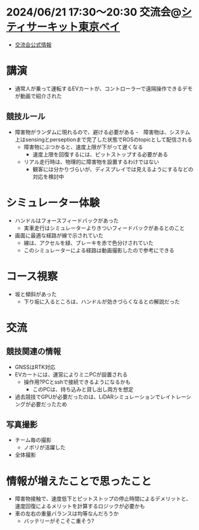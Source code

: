 # 2024/06/21 17:30〜20:30 交流会@[シティサーキット東京ベイ](https://city-circuit.com/) 
- [交流会公式情報](https://www.jsae.or.jp/jaaic/2024ver/summary/)

# 講演
- 通常人が乗って運転するEVカートが、コントローラーで遠隔操作できるデモが動画で紹介された
## 競技ルール
- 障害物がランダムに現れるので、避ける必要がある
  -　障害物は、システム上はsensingとperseptionまで完了した状態でROSのtopicとして配信される
  - 障害物にぶつかると、速度上限が下がって遅くなる
    - 速度上限を回復するには、ピットストップする必要がある
  - リアル走行時は、物理的に障害物を設置するわけではない
    - 観客には分かりづらいが、ディスプレイでは見えるようにするなどの対応を検討中

# シミュレーター体験
- ハンドルはフォースフィードバックがあった
  - 実車走行はシミュレーターよりきついフィードバックがあるとのこと
- 画面に最適な経路が線で示されていた
  - 線は、アクセルを緑、ブレーキを赤で色分けされていた
  - このシミュレーターによる経路は動画撮影したので参考にできる

# コース視察
- 坂と傾斜があった
  - 下り坂に入るところは、ハンドルが効きづらくなるとの解説だった

# 交流
## 競技関連の情報
- GNSSはRTK対応
- EVカートには、運営によりミニPCが設置される
  - 操作用?PCとsshで接続できるようになるかも
    - このPCは、持ち込みと貸し出し両方を想定
- 過去競技でGPUが必要だったのは、LiDARシミュレーションでレイトレーシングが必要だったため
## 写真撮影
- チーム毎の撮影
  - ノボリが活躍した
- 全体撮影

# 情報が増えたことで思ったこと
- 障害物接触で、速度低下とピットストップの停止時間によるデメリットと、速度回復によるメリットを計算するロジックが必要かも
- 車の左右の重量バランスは均等なんだろうか
  - バッテリーがそこそこ重そう?
